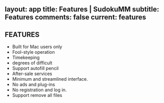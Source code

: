 layout: app
title: Features | SudokuMM
subtitle: Features
comments: false
current: features
---

## FEATURES
- Built for Mac users only
- Fool-style operation
- Timekeeping
- degrees of difficult
- Support autofill pencil
- After-sale services
- Minimum and streamlined interface.
- No ads and plug-ins
- No registration and log in. 
- Support remove all files
 


